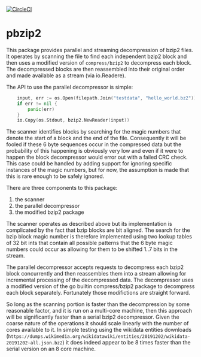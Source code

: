 [![CircleCI](https://circleci.com/gh/cosnicolaou/pbzip2.svg?style=svg)](https://circleci.com/gh/cosnicolaou/pbzip2)
# pbzip2

This package provides parallel and streaming decompression of bzip2 files. It
operates by scanning the file to find each independent bzip2 block and then
uses a modified version of `compress/bzip2` to decompress each block. The
decompressed blocks are then reassembled into their original order and made
available as a stream (via io.Readere).

The API to use the parallel decompressor is simple:

```go
	input, err := os.Open(filepath.Join("testdata", "hello_world.bz2"))
	if err != nil {
		panic(err)
	}
	io.Copy(os.Stdout, bzip2.NewReader(input))
```

The scanner identifies blocks by searching for the magic numbers that denote
the start of a block and the end of the file. Consequently it will be fooled
if these 6 byte sequences occur in the compressed data but the probability of
this happening is obviously very low and even if it were to happen the block decompressor
would error out with a failed CRC check. This case could be handled by
adding support for ignoring specific instances of the magic numbers, but for
now, the assumption is made that this is rare enough to be safely ignored.

There are three components to this package:
1. the scanner
2. the parallel decompressor
3. the modified bzip2 package

The scanner operates as described above but its implementation is complicated
by the fact that bzip blocks are bit aligned. The search for the bzip block
magic number is therefore implemented using two lookup tables of 32 bit ints
that contain all possible patterns that the 6 byte magic numbers could occur
as allowing for them to be shifted 1..7 bits in the stream.

The parallel decompressor accepts requests to decompress each bzip2 block
concurrently and then reassembles them into a stream allowing for incremental
processing of the decompressed data. The decompressor uses a modified
version of the go builtin compress/bzip2 package to decompress each block
separately. Fortunately those modifictions are straight forward.

So long as the scanning portion is faster than the decompression by some
reasonable factor, and it is run on a multi-core machine, then this approach
will be significantly faster than a serial bzip2 decompressor. Given the coarse
nature of the operations it should scale linearly with the number of cores
available to it. In simple testing using the wikidata entities downloads
(`https://dumps.wikimedia.org/wikidatawiki/entities/20191202/wikidata-20191202-all.json.bz2`)
it does indeed appear to be 8 times faster than the serial version on an 8
core machine.
